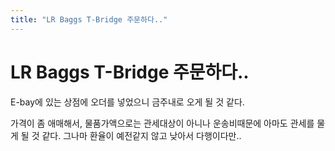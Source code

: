 ```yaml
---
title: "LR Baggs T-Bridge 주문하다.."
---
```

# LR Baggs T-Bridge 주문하다..

E-bay에 있는 상점에 오더를 넣었으니 금주내로 오게 될 것 같다.

가격이 좀 애매해서, 물품가액으로는 관세대상이 아니나 운송비때문에 아마도 관세를 물게 될 것 같다. 그나마 환율이 예전같지 않고 낮아서 다행이다만..





